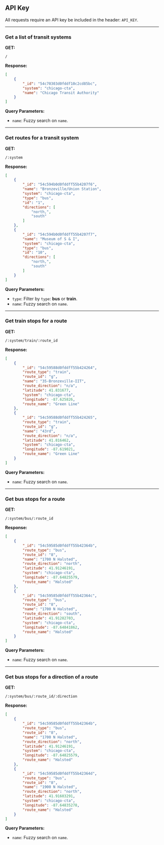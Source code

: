 ## API Key

All requests require an API key be included in the header: `API_KEY`.


- - -


### Get a list of transit systems

**GET:**
```
/
```

**Response:**
```json
[
    {
        "_id": "54c70303d0fddf10c2cd85bc",
        "system": "chicago-cta",
        "name": "Chicago Transit Authority"
    }
]
```

**Query Parameters:**

* `name`: Fuzzy search on `name`.


- - -


### Get routes for a transit system

**GET:**
```
/:system
```

**Response:**
```json
[
    {
        "_id": "54c594b0d0fddff55b4207f6",
        "name": "Bronzeville/Union Station",
        "system": "chicago-cta",
        "type": "bus",
        "id": "1",
        "directions": [
            "north,",
            "south"
        ]
    },
    {
        "_id": "54c594b0d0fddff55b4207f7",
        "name": "Museum of S & I",
        "system": "chicago-cta",
        "type": "bus",
        "id": "10",
        "directions": [
            "north,",
            "south"
        ]
    }
]
```

**Query Parameters:**

* `type`: Filter by `type`: **bus** or **train**.
* `name`: Fuzzy search on `name`.


- - -


### Get train stops for a route

**GET:**
```
/:system/train/:route_id
```

**Response:**
```json
[
    {
        "_id": "54c59588d0fddff55b424264",
        "route_type": "train",
        "route_id": "g",
        "name": "35-Bronzeville-IIT",
        "route_direction": "n/a",
        "latitude": 41.831677,
        "system": "chicago-cta",
        "longitude": -87.625826,
        "route_name": "Green Line"
    },
    {
        "_id": "54c59588d0fddff55b424265",
        "route_type": "train",
        "route_id": "g",
        "name": "43rd",
        "route_direction": "n/a",
        "latitude": 41.816462,
        "system": "chicago-cta",
        "longitude": -87.619021,
        "route_name": "Green Line"
    }
]
```

**Query Parameters:**

* `name`: Fuzzy search on `name`.


- - -


### Get bus stops for a route

**GET:**
```
/:system/bus/:route_id
```

**Response:**
```json
[
    {
        "_id": "54c59585d0fddff55b42364b",
        "route_type": "bus",
        "route_id": "8",
        "name": "1700 N Halsted",
        "route_direction": "north",
        "latitude": 41.91246191,
        "system": "chicago-cta",
        "longitude": -87.64825579,
        "route_name": "Halsted"
    },
    {
        "_id": "54c59585d0fddff55b42364c",
        "route_type": "bus",
        "route_id": "8",
        "name": "1700 N Halsted",
        "route_direction": "south",
        "latitude": 41.91282703,
        "system": "chicago-cta",
        "longitude": -87.64841862,
        "route_name": "Halsted"
    }
]
```

**Query Parameters:**

* `name`: Fuzzy search on `name`.


- - -


### Get bus stops for a direction of a route

**GET:**
```
/:system/bus/:route_id/:direction
```

**Response:**
```json
[
    {
        "_id": "54c59585d0fddff55b42364b",
        "route_type": "bus",
        "route_id": "8",
        "name": "1700 N Halsted",
        "route_direction": "north",
        "latitude": 41.91246191,
        "system": "chicago-cta",
        "longitude": -87.64825579,
        "route_name": "Halsted"
    },
    {
        "_id": "54c59585d0fddff55b42364d",
        "route_type": "bus",
        "route_id": "8",
        "name": "1900 N Halsted",
        "route_direction": "north",
        "latitude": 41.91603291,
        "system": "chicago-cta",
        "longitude": -87.64835278,
        "route_name": "Halsted"
    }
]
```

**Query Parameters:**

* `name`: Fuzzy search on `name`.
